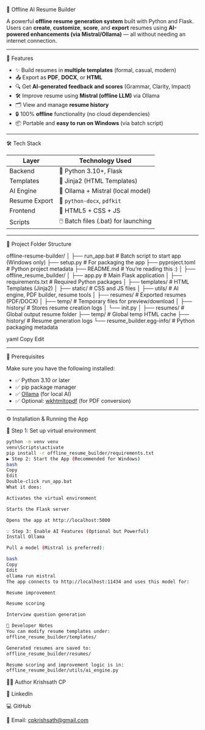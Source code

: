 🧠 Offline AI Resume Builder

A powerful **offline resume generation system** built with Python and Flask. Users can **create**, **customize**, **score**, and **export** resumes using **AI-powered enhancements (via Mistral/Ollama)** — all without needing an internet connection.

---

🚀 Features

- ✨ Build resumes in **multiple templates** (formal, casual, modern)
- 📤 Export as **PDF**, **DOCX**, or **HTML**
- 🔍 Get **AI-generated feedback and scores** (Grammar, Clarity, Impact)
- 🛠 Improve resume using **Mistral (offline LLM)** via Ollama
- 🗂️ View and manage **resume history**
- 🔒 100% **offline** functionality (no cloud dependencies)
- 📦 Portable and **easy to run on Windows** (via batch script)

---

🛠️ Tech Stack

| Layer         | Technology Used                   |
|---------------|------------------------------------|
| Backend       | 🐍 Python 3.10+, Flask             |
| Templates     | 🧩 Jinja2 (HTML Templates)         |
| AI Engine     | 🧠 Ollama + Mistral (local model) |
| Resume Export | 📄 `python-docx`, `pdfkit`        |
| Frontend      | 🎨 HTML5 + CSS + JS               |
| Scripts       | 🖱️ Batch files (.bat) for launching|

---

📁 Project Folder Structure

offline-resume-builder/
│
├── run_app.bat # Batch script to start app (Windows only)
├── setup.py # For packaging the app
├── pyproject.toml # Python project metadata
├── README.md # You’re reading this :)
│
├── offline_resume_builder/
│ ├── app.py # Main Flask application
│ ├── requirements.txt # Required Python packages
│ ├── templates/ # HTML Templates (Jinja2)
│ ├── static/ # CSS and JS files
│ ├── utils/ # AI engine, PDF builder, resume tools
│ ├── resumes/ # Exported resumes (PDF/DOCX)
│ ├── temp/ # Temporary files for preview/download
│ ├── history/ # Stores resume creation logs
│ └── init.py
│
├── resumes/ # Global output resume folder
├── temp/ # Global temp HTML cache
├── history/ # Resume generation logs
└── resume_builder.egg-info/ # Python packaging metadata

yaml
Copy
Edit

---

🧰 Prerequisites

Make sure you have the following installed:

- ✅ Python 3.10 or later
- ✅ pip package manager
- ✅ [Ollama](https://ollama.com/download) (for local AI)
- ✅ Optional: [wkhtmltopdf](https://wkhtmltopdf.org/) (for PDF conversion)

---

⚙️ Installation & Running the App

🔧 Step 1: Set up virtual environment

```bash
python -m venv venv
venv\Scripts\activate
pip install -r offline_resume_builder/requirements.txt
▶️ Step 2: Start the App (Recommended for Windows)
bash
Copy
Edit
Double-click run_app.bat
What it does:

Activates the virtual environment

Starts the Flask server

Opens the app at http://localhost:5000

💡 Step 3: Enable AI Features (Optional but Powerful)
Install Ollama

Pull a model (Mistral is preferred):

bash
Copy
Edit
ollama run mistral
The app connects to http://localhost:11434 and uses this model for:

Resume improvement

Resume scoring

Interview question generation

🧪 Developer Notes
You can modify resume templates under:
offline_resume_builder/templates/

Generated resumes are saved to:
offline_resume_builder/resumes/

Resume scoring and improvement logic is in:
offline_resume_builder/utils/ai_engine.py
```
👨‍💻 Author
Krishsath CP

🔗 LinkedIn

💻 GitHub

📧 Email: cpkrishsath@gmail.com


